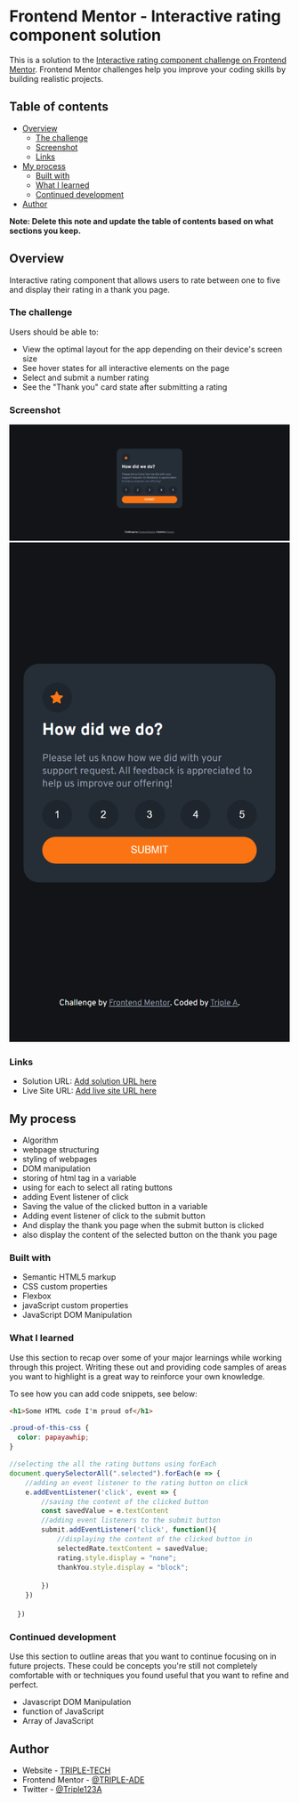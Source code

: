 # Frontend Mentor - Interactive rating component solution

This is a solution to the [Interactive rating component challenge on Frontend Mentor](https://www.frontendmentor.io/challenges/interactive-rating-component-koxpeBUmI). Frontend Mentor challenges help you improve your coding skills by building realistic projects. 

## Table of contents

- [Overview](#overview)
  - [The challenge](#the-challenge)
  - [Screenshot](#screenshot)
  - [Links](#links)
- [My process](#my-process)
  - [Built with](#built-with)
  - [What I learned](#what-i-learned)
  - [Continued development](#continued-development)
- [Author](#author)

**Note: Delete this note and update the table of contents based on what sections you keep.**

## Overview
Interactive rating component that allows users to rate between one to five and display their rating in a thank you page.
### The challenge

Users should be able to:

- View the optimal layout for the app depending on their device's screen size
- See hover states for all interactive elements on the page
- Select and submit a number rating
- See the "Thank you" card state after submitting a rating

### Screenshot

![](./design/desktop.png)
![](./design/mobile.png)


### Links

- Solution URL: [Add solution URL here](https://github.com/TRIPLE-ADE/Interactive-rating-component)
- Live Site URL: [Add live site URL here](https://triple-ade.github.io/Interactive-rating-component/)

## My process
- Algorithm
- webpage structuring
- styling of webpages
- DOM manipulation
- storing of html tag in a variable
- using for each to select all rating buttons
- adding Event listener of click
- Saving the value of the clicked button in a variable
- Adding event listener of click to the submit button
- And display the thank you page when the submit button is clicked
- also display the content of the selected button on the thank you page

### Built with

- Semantic HTML5 markup
- CSS custom properties
- Flexbox
- javaScript custom properties
- JavaScript DOM Manipulation


### What I learned

Use this section to recap over some of your major learnings while working through this project. Writing these out and providing code samples of areas you want to highlight is a great way to reinforce your own knowledge.

To see how you can add code snippets, see below:

```html
<h1>Some HTML code I'm proud of</h1>
```
```css
.proud-of-this-css {
  color: papayawhip;
}
```
```js
//selecting the all the rating buttons using forEach 
document.querySelectorAll(".selected").forEach(e => {
    //adding an event listener to the rating button on click
    e.addEventListener('click', event => {
        //saving the content of the clicked button
        const savedValue = e.textContent  
        //adding event listeners to the submit button
        submit.addEventListener('click', function(){
            //displaying the content of the clicked button in 
            selectedRate.textContent = savedValue;
            rating.style.display = "none";
            thankYou.style.display = "block";

        })
    })
   
  })
```

### Continued development

Use this section to outline areas that you want to continue focusing on in future projects. These could be concepts you're still not completely comfortable with or techniques you found useful that you want to refine and perfect.

- Javascript DOM Manipulation
- function of JavaScript
- Array of JavaScript


## Author

- Website - [TRIPLE-TECH](https://triple-ade.github.io/Interactive-rating-component/)
- Frontend Mentor - [@TRIPLE-ADE](https://www.frontendmentor.io/profile/TRIPLE-ADE)
- Twitter - [@Triple123A](https://www.twitter.com/Triple123A)

